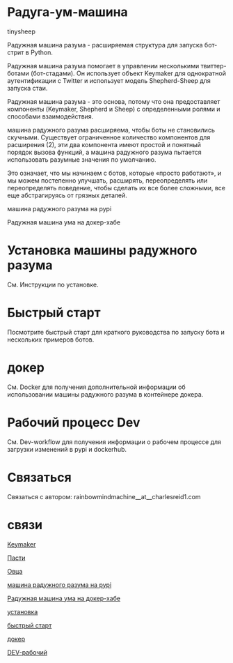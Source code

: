 # Радуга-ум-машина

tinysheep

Радужная машина разума - расширяемая структура для запуска бот-стрит в
Python.

Радужная машина разума помогает в управлении несколькими твиттер-ботами
(бот-стадами). Он использует объект Keymaker для однократной
аутентификации с Twitter и использует модель Shepherd-Sheep
для запуска стаи.

Радужная машина разума - это основа, потому что она предоставляет
компоненты (Keymaker, Shepherd и Sheep) с определенными ролями и
способами взаимодействия.

машина радужного разума расширяема, чтобы боты не становились скучными.
Существует ограниченное количество компонентов для расширения (2), эти
два компонента имеют простой и понятный порядок вызова функций, а
машина радужного разума пытается использовать разумные значения по
умолчанию.

Это означает, что мы начинаем с ботов, которые «просто работают», и мы
можем постепенно улучшать, расширять, переопределять или
переопределять поведение, чтобы сделать их все более
сложными, все еще абстрагируясь от грязных деталей.

машина радужного разума на pypi

Радужная машина ума на докер-хабе

# Установка машины радужного разума

См. Инструкции по установке.

# Быстрый старт

Посмотрите быстрый старт для краткого руководства по запуску бота и
нескольких примеров ботов.

# докер

См. Docker для получения дополнительной информации об использовании
машины радужного разума в контейнере докера.

# Рабочий процесс Dev

См. Dev-workflow для получения информации о рабочем процессе для
загрузки изменений в pypi и dockerhub.

# Связаться

Связаться с автором: rainbowmindmachine\_\_at\_\_charlesreid1.com

# связи

[Keymaker](keymaker.md)

[Пасти](shepherd.md)

[Овца](sheep.md)

[машина радужного разума на
pypi](https://pypi.python.org/pypi/rainbowmindmachine/0.4)

[Радужная машина ума на
докер-хабе](https://hub.docker.com/r/charlesreid1/rainbowmindmachine/)

[установка](/installing.md)

[быстрый старт](/quickstart.md)

[докер](/docker.md)

[DEV-рабочий](/dev-workflow.md)
